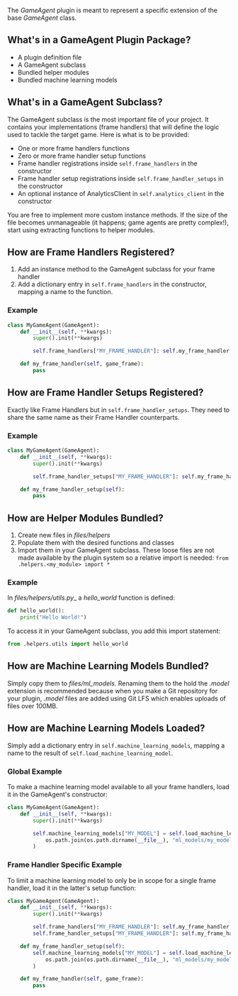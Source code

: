 The _GameAgent_ plugin is meant to represent a specific extension of the base _GameAgent_ class.

## What's in a GameAgent Plugin Package?

* A plugin definition file
* A GameAgent subclass
* Bundled helper modules
* Bundled machine learning models

## What's in a GameAgent Subclass?

The GameAgent subclass is the most important file of your project. It contains your implementations (frame handlers) that will define the logic used to tackle the target game. Here is what is to be provided:

* One or more frame handlers functions
* Zero or more frame handler setup functions
* Frame handler registrations inside `self.frame_handlers` in the constructor
* Frame handler setup registrations inside `self.frame_handler_setups` in the constructor
* An optional instance of AnalyticsClient in `self.analytics_client` in the constructor

You are free to implement more custom instance methods. If the size of the file becomes unmanageable (it happens; game agents are pretty complex!), start using extracting functions to helper modules.

## How are Frame Handlers Registered?

1. Add an instance method to the GameAgent subclass for your frame handler
2. Add a dictionary entry in `self.frame_handlers` in the constructor, mapping a name to the function.

### Example 

```python
class MyGameAgent(GameAgent):
    def __init__(self, **kwargs):
        super().init(**kwargs)

        self.frame_handlers["MY_FRAME_HANDLER"]: self.my_frame_handler

    def my_frame_handler(self, game_frame):
        pass
```

## How are Frame Handler Setups Registered?

Exactly like Frame Handlers but in `self.frame_handler_setups`. They need to share the same name as their Frame Handler counterparts.

### Example

```python
class MyGameAgent(GameAgent):
    def __init__(self, **kwargs):
        super().init(**kwargs)

        self.frame_handler_setups["MY_FRAME_HANDLER"]: self.my_frame_handler_setup

    def my_frame_handler_setup(self):
        pass
```

## How are Helper Modules Bundled?

1. Create new files in *files/helpers*
2. Populate them with the desired functions and classes
3. Import them in your GameAgent subclass. These loose files are not made available by the plugin system so a relative import is needed: `from .helpers.<my_module> import *`

### Example

In *files/helpers/utils.py*_ a *hello_world* function is defined:

```python
def hello_world():
    print("Hello World!")
```

To access it in your GameAgent subclass, you add this import statement:

```python
from .helpers.utils import hello_world
```

## How are Machine Learning Models Bundled?

Simply copy them to *files/ml_models*. Renaming them to the hold the _.model_ extension is recommended because when you make a Git repository for your plugin, _.model_ files are added using Git LFS which enables uploads of files over 100MB.

## How are Machine Learning Models Loaded?

Simply add a dictionary entry in `self.machine_learning_models`, mapping a name to the result of `self.load_machine_learning_model`.

### Global Example

To make a machine learning model available to all your frame handlers, load it in the GameAgent's constructor:

```python
class MyGameAgent(GameAgent):
    def __init__(self, **kwargs):
        super().init(**kwargs)

        self.machine_learning_models["MY_MODEL"] = self.load_machine_learning_model(
            os.path.join(os.path.dirname(__file__), "ml_models/my_model.model")
        )
```

### Frame Handler Specific Example

To limit a machine learning model to only be in scope for a single frame handler, load it in the latter's setup function:

```python
class MyGameAgent(GameAgent):
    def __init__(self, **kwargs):
        super().init(**kwargs)

        self.frame_handlers["MY_FRAME_HANDLER"]: self.my_frame_handler
        self.frame_handler_setups["MY_FRAME_HANDLER"]: self.my_frame_handler_setup

    def my_frame_handler_setup(self):
        self.machine_learning_models["MY_MODEL"] = self.load_machine_learning_model(
            os.path.join(os.path.dirname(__file__), "ml_models/my_model.model")
        )

    def my_frame_handler(self, game_frame):
        pass
```